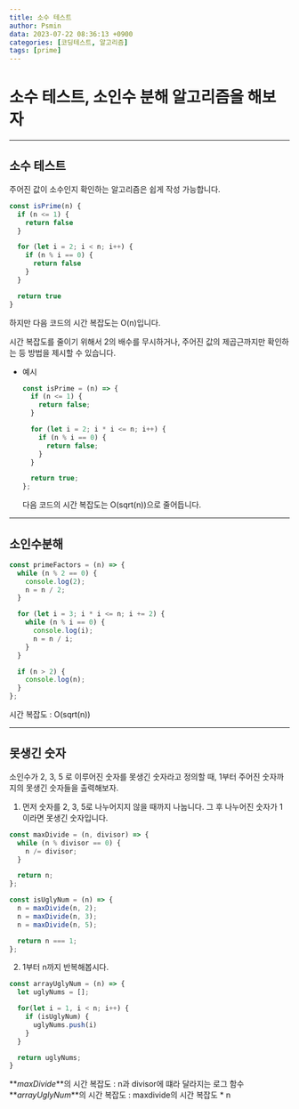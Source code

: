 ```yaml
---
title: 소수 테스트
author: Psmin
data: 2023-07-22 08:36:13 +0900
categories: [코딩테스트, 알고리즘]
tags: [prime]
---
```


# 소수 테스트, 소인수 분해 알고리즘을 해보자

---

## 소수 테스트

주어진 값이 소수인지 확인하는 알고리즘은 쉽게 작성 가능합니다.

```js
const isPrime(n) {
  if (n <= 1) {
    return false
  }

  for (let i = 2; i < n; i++) {
    if (n % i == 0) {
      return false
    }
  }

  return true
}
```

하지만 다음 코드의 시간 복잡도는 O(n)입니다.

시간 복잡도를 줄이기 위해서 2의 배수를 무시하거나, 주어진 값의 제곱근까지만 확인하는 등 방법을 제시할 수 있습니다.

- 예시

  ```js
  const isPrime = (n) => {
    if (n <= 1) {
      return false;
    }

    for (let i = 2; i * i <= n; i++) {
      if (n % i == 0) {
        return false;
      }
    }

    return true;
  };
  ```

  다음 코드의 시간 복잡도는 O(sqrt(n))으로 줄어듭니다.

---

## 소인수분해

```js
const primeFactors = (n) => {
  while (n % 2 == 0) {
    console.log(2);
    n = n / 2;
  }

  for (let i = 3; i * i <= n; i += 2) {
    while (n % i == 0) {
      console.log(i);
      n = n / i;
    }
  }

  if (n > 2) {
    console.log(n);
  }
};
```

시간 복잡도 : O(sqrt(n))

---

## 못생긴 숫자

소인수가 2, 3, 5 로 이루어진 숫자를 못생긴 숫자라고 정의할 때, 1부터 주어진 숫자까지의 못생긴 숫자들을 출력해보자.

1. 먼저 숫자를 2, 3, 5로 나누어지지 않을 때까지 나눕니다. 그 후 나누어진 숫자가 1이라면 못생긴 숫자입니다.

```js
const maxDivide = (n, divisor) => {
  while (n % divisor == 0) {
    n /= divisor;
  }

  return n;
};

const isUglyNum = (n) => {
  n = maxDivide(n, 2);
  n = maxDivide(n, 3);
  n = maxDivide(n, 5);

  return n === 1;
};
```

2. 1부터 n까지 반복해봅시다.

```js
const arrayUglyNum = (n) => {
  let uglyNums = [];

  for(let i = 1, i < n; i++) {
    if (isUglyNum) {
      uglyNums.push(i)
    }
  }

  return uglyNums;
}

```

**_maxDivide_**의 시간 복잡도 : n과 divisor에 떄라 달라지는 로그 함수
**_arrayUglyNum_**의 시간 복잡도 : maxdivide의 시간 복잡도 \* n
